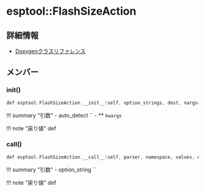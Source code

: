 # esptool::FlashSizeAction



## 詳細情報

- [Doxygenクラスリファレンス](https://lang-ship.com/reference/ESP32/latest/classesptool_1_1_flash_size_action.html)

## メンバー

### __init__()



```c
def esptool.FlashSizeAction.__init__(self, option_strings, dest, nargs=1, auto_detect=False, **kwargs)
```

!!! summary "引数"
	- auto_detect `` 
	- ** `kwargs` 

!!! note "戻り値"
	def



### __call__()



```c
def esptool.FlashSizeAction.__call__(self, parser, namespace, values, option_string=None)
```

!!! summary "引数"
	- option_string `` 

!!! note "戻り値"
	def



